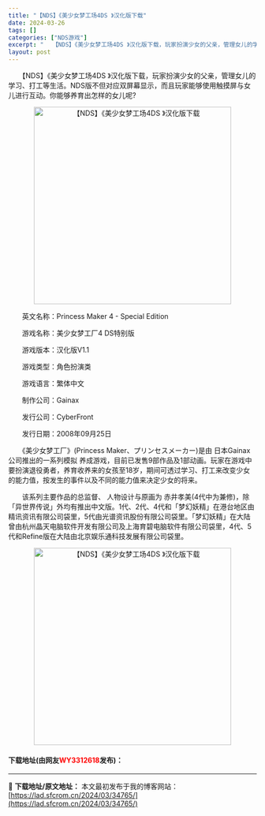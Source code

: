 ```yaml
---
title: "【NDS】《美少女梦工场4DS 》汉化版下载"
date: 2024-03-26
tags: []
categories: ["NDS游戏"]
excerpt: "　　【NDS】《美少女梦工场4DS 》汉化版下载，玩家扮演少女的父亲，管理女儿的学习、打工等生活。NDS版不但对应双屏幕显示，而且玩家能够使用触摸屏与女儿进行互动。你能够养育出怎样的女儿呢? 　　英文名称：Princess Maker 4 - Special Edition 　　游戏名称：美少女梦工&hellip;"
layout: post
---
```


 <p>　　【NDS】《美少女梦工场4DS 》汉化版下载，玩家扮演少女的父亲，管理女儿的学习、打工等生活。NDS版不但对应双屏幕显示，而且玩家能够使用触摸屏与女儿进行互动。你能够养育出怎样的女儿呢?</p> <p align="center"><img align="" border="0" src="https://lad.sfcrom.cn/wp-content/uploads/2024/03/20240326_66022c3255228.jpg" width="400" alt="【NDS】《美少女梦工场4DS 》汉化版下载" /></p> <p>　　英文名称：Princess Maker 4 - Special Edition</p> <p>　　游戏名称：美少女梦工厂4 DS特别版</p> <p>　　游戏版本：汉化版V1.1</p> <p>　　游戏类型：角色扮演类</p> <p>　　游戏语言：繁体中文</p> <p>　　制作公司：Gainax</p> <p>　　发行公司：CyberFront</p> <p>　　发行日期：2008年09月25日</p> <p>　　《美少女梦工厂》(Princess Maker、プリンセスメーカー)是由 日本Gainax公司推出的一系列模拟 养成游戏，目前已发售9部作品及1部动画。玩家在游戏中要扮演退役勇者，养育收养来的女孩至18岁，期间可透过学习、打工来改变少女的能力值，按发生的事件以及不同的能力值来决定少女的将来。</p> <p>　　该系列主要作品的总监督、 人物设计与原画为 赤井孝美(4代中为兼修)，除「异世界传说」外均有推出中文版。1代、2代、4代和「梦幻妖精」在港台地区由精讯资讯有限公司袋里，5代由光谱资讯股份有限公司袋里。「梦幻妖精」在大陆曾由杭州晶天电脑软件开发有限公司及上海育碧电脑软件有限公司袋里，4代、5代和Refine版在大陆由北京娱乐通科技发展有限公司袋里。</p> <p align="center"><img align="" border="0" src="https://lad.sfcrom.cn/wp-content/uploads/2024/03/20240326_66022c32c9678.jpg" width="400" alt="【NDS】《美少女梦工场4DS 》汉化版下载" /></p> <p><h4>下载地址(由网友<font color="red">WY3312618</font>发布)：</h4></p> 

---
📖 **下载地址/原文地址：** 本文最初发布于我的博客网站：[https://lad.sfcrom.cn/2024/03/34765/](https://lad.sfcrom.cn/2024/03/34765/)
